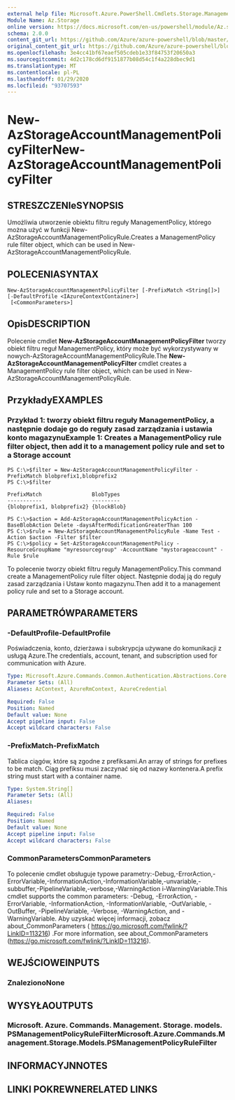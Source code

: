 ```yaml
---
external help file: Microsoft.Azure.PowerShell.Cmdlets.Storage.Management.dll-Help.xml
Module Name: Az.Storage
online version: https://docs.microsoft.com/en-us/powershell/module/Az.storage/new-Azstorageaccountmanagementpolicyfilter
schema: 2.0.0
content_git_url: https://github.com/Azure/azure-powershell/blob/master/src/Storage/Storage.Management/help/New-AzStorageAccountManagementPolicyFilter.md
original_content_git_url: https://github.com/Azure/azure-powershell/blob/master/src/Storage/Storage.Management/help/New-AzStorageAccountManagementPolicyFilter.md
ms.openlocfilehash: 3e4cc41bf67eaef505cdeb1e33f84753f20650a3
ms.sourcegitcommit: 4d2c178cd6df9151877b08d54c1f4a228dbec9d1
ms.translationtype: MT
ms.contentlocale: pl-PL
ms.lasthandoff: 01/29/2020
ms.locfileid: "93707593"
---
```

# <span data-ttu-id="07583-101">New-AzStorageAccountManagementPolicyFilter</span><span class="sxs-lookup"><span data-stu-id="07583-101">New-AzStorageAccountManagementPolicyFilter</span></span>

## <span data-ttu-id="07583-102">STRESZCZENIe</span><span class="sxs-lookup"><span data-stu-id="07583-102">SYNOPSIS</span></span>
<span data-ttu-id="07583-103">Umożliwia utworzenie obiektu filtru reguły ManagementPolicy, którego można użyć w funkcji New-AzStorageAccountManagementPolicyRule.</span><span class="sxs-lookup"><span data-stu-id="07583-103">Creates a ManagementPolicy rule filter object, which can be used in New-AzStorageAccountManagementPolicyRule.</span></span>

## <span data-ttu-id="07583-104">POLECENIA</span><span class="sxs-lookup"><span data-stu-id="07583-104">SYNTAX</span></span>

```
New-AzStorageAccountManagementPolicyFilter [-PrefixMatch <String[]>] [-DefaultProfile <IAzureContextContainer>]
 [<CommonParameters>]
```

## <span data-ttu-id="07583-105">Opis</span><span class="sxs-lookup"><span data-stu-id="07583-105">DESCRIPTION</span></span>
<span data-ttu-id="07583-106">Polecenie cmdlet **New-AzStorageAccountManagementPolicyFilter** tworzy obiekt filtru reguł ManagementPolicy, który może być wykorzystywany w nowych-AzStorageAccountManagementPolicyRule.</span><span class="sxs-lookup"><span data-stu-id="07583-106">The **New-AzStorageAccountManagementPolicyFilter** cmdlet creates a ManagementPolicy rule filter object, which can be used in New-AzStorageAccountManagementPolicyRule.</span></span>

## <span data-ttu-id="07583-107">Przykłady</span><span class="sxs-lookup"><span data-stu-id="07583-107">EXAMPLES</span></span>

### <span data-ttu-id="07583-108">Przykład 1: tworzy obiekt filtru reguły ManagementPolicy, a następnie dodaje go do reguły zasad zarządzania i ustawia konto magazynu</span><span class="sxs-lookup"><span data-stu-id="07583-108">Example 1: Creates a ManagementPolicy rule filter object, then add it to a management policy rule and set to a Storage account</span></span>
```
PS C:\>$filter = New-AzStorageAccountManagementPolicyFilter -PrefixMatch blobprefix1,blobprefix2
PS C:\>$filter 

PrefixMatch                BlobTypes  
-----------                ---------  
{blobprefix1, blobprefix2} {blockBlob}

PS C:\>$action = Add-AzStorageAccountManagementPolicyAction -BaseBlobAction Delete -daysAfterModificationGreaterThan 100
PS C:\>$rule = New-AzStorageAccountManagementPolicyRule -Name Test -Action $action -Filter $filter
PS C:\>$policy = Set-AzStorageAccountManagementPolicy -ResourceGroupName "myresourcegroup" -AccountName "mystorageaccount" -Rule $rule
```

<span data-ttu-id="07583-109">To polecenie tworzy obiekt filtru reguły ManagementPolicy.</span><span class="sxs-lookup"><span data-stu-id="07583-109">This command create a ManagementPolicy rule filter object.</span></span> <span data-ttu-id="07583-110">Następnie dodaj ją do reguły zasad zarządzania i Ustaw konto magazynu.</span><span class="sxs-lookup"><span data-stu-id="07583-110">Then add it to a management policy rule and set to a Storage account.</span></span>

## <span data-ttu-id="07583-111">PARAMETRÓW</span><span class="sxs-lookup"><span data-stu-id="07583-111">PARAMETERS</span></span>

### <span data-ttu-id="07583-112">-DefaultProfile</span><span class="sxs-lookup"><span data-stu-id="07583-112">-DefaultProfile</span></span>
<span data-ttu-id="07583-113">Poświadczenia, konto, dzierżawa i subskrypcja używane do komunikacji z usługą Azure.</span><span class="sxs-lookup"><span data-stu-id="07583-113">The credentials, account, tenant, and subscription used for communication with Azure.</span></span>

```yaml
Type: Microsoft.Azure.Commands.Common.Authentication.Abstractions.Core.IAzureContextContainer
Parameter Sets: (All)
Aliases: AzContext, AzureRmContext, AzureCredential

Required: False
Position: Named
Default value: None
Accept pipeline input: False
Accept wildcard characters: False
```

### <span data-ttu-id="07583-114">-PrefixMatch</span><span class="sxs-lookup"><span data-stu-id="07583-114">-PrefixMatch</span></span>
<span data-ttu-id="07583-115">Tablica ciągów, które są zgodne z prefiksami.</span><span class="sxs-lookup"><span data-stu-id="07583-115">An array of strings for prefixes to be match.</span></span>
<span data-ttu-id="07583-116">Ciąg prefiksu musi zaczynać się od nazwy kontenera.</span><span class="sxs-lookup"><span data-stu-id="07583-116">A prefix string must start with a container name.</span></span>

```yaml
Type: System.String[]
Parameter Sets: (All)
Aliases:

Required: False
Position: Named
Default value: None
Accept pipeline input: False
Accept wildcard characters: False
```

### <span data-ttu-id="07583-117">CommonParameters</span><span class="sxs-lookup"><span data-stu-id="07583-117">CommonParameters</span></span>
<span data-ttu-id="07583-118">To polecenie cmdlet obsługuje typowe parametry:-Debug,-ErrorAction,-ErrorVariable,-InformationAction,-InformationVariable,-unvariable,-subbuffer,-PipelineVariable,-verbose,-WarningAction i-WarningVariable.</span><span class="sxs-lookup"><span data-stu-id="07583-118">This cmdlet supports the common parameters: -Debug, -ErrorAction, -ErrorVariable, -InformationAction, -InformationVariable, -OutVariable, -OutBuffer, -PipelineVariable, -Verbose, -WarningAction, and -WarningVariable.</span></span> <span data-ttu-id="07583-119">Aby uzyskać więcej informacji, zobacz about_CommonParameters ( https://go.microsoft.com/fwlink/?LinkID=113216) .</span><span class="sxs-lookup"><span data-stu-id="07583-119">For more information, see about_CommonParameters (https://go.microsoft.com/fwlink/?LinkID=113216).</span></span>

## <span data-ttu-id="07583-120">WEJŚCIOWE</span><span class="sxs-lookup"><span data-stu-id="07583-120">INPUTS</span></span>

### <span data-ttu-id="07583-121">Znaleziono</span><span class="sxs-lookup"><span data-stu-id="07583-121">None</span></span>

## <span data-ttu-id="07583-122">WYSYŁA</span><span class="sxs-lookup"><span data-stu-id="07583-122">OUTPUTS</span></span>

### <span data-ttu-id="07583-123">Microsoft. Azure. Commands. Management. Storage. models. PSManagementPolicyRuleFilter</span><span class="sxs-lookup"><span data-stu-id="07583-123">Microsoft.Azure.Commands.Management.Storage.Models.PSManagementPolicyRuleFilter</span></span>

## <span data-ttu-id="07583-124">INFORMACYJN</span><span class="sxs-lookup"><span data-stu-id="07583-124">NOTES</span></span>

## <span data-ttu-id="07583-125">LINKI POKREWNE</span><span class="sxs-lookup"><span data-stu-id="07583-125">RELATED LINKS</span></span>
